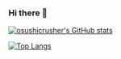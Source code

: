 ### Hi there 👋

[![osushicrusher's GitHub stats](https://github-readme-stats.vercel.app/api?username=osushicrusher&theme=vue-dark&show_icons=true)](https://github.com/osushicrusher/github-readme-stats)

[![Top Langs](https://github-readme-stats.vercel.app/api/top-langs/?username=osushicrusher&theme=vue-dark&show_icons=true&layout=compact)](https://github.com/osushicrusher/github-readme-stats)

<!--
**osushicrusher/osushicrusher** is a ✨ _special_ ✨ repository because its `README.md` (this file) appears on your GitHub profile.

Here are some ideas to get you started:

- 🔭 I’m currently working on ...
- 🌱 I’m currently learning ...
- 👯 I’m looking to collaborate on ...
- 🤔 I’m looking for help with ...
- 💬 Ask me about ...
- 📫 How to reach me: ...
- 😄 Pronouns: ...
- ⚡ Fun fact: ...
-->
